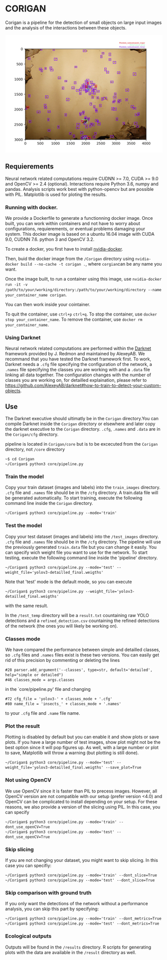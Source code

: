 # CORIGAN

Corigan is a pipeline for the detection of small objects on large input images and the analysis of the interactions between these objects.

![alt text](https://github.com/PTresson/Corigan/blob/master/test_temp/plot/Perico_13_11_2018_00051_plot.jpg)

## Requierements

Neural network related computations require CUDNN >= 7.0, CUDA >= 9.0 and OpenCV >= 2.4 (optional). Interactions require Python 3.6, numpy and pandas. Analysis scripts work best with python-opencv but are possible with PIL. Matplotlib is used for ploting the results.

### Running with docker.

We provide a Dockerfile to generate a functionning docker image. Once built, you can work within containers and not have to worry about configurations, requierements, or eventual problems damaging your system. This docker image is based on a ubuntu 16.04 image with CUDA 9.0, CUDNN 7.6. python 3 and OpenCV 3.2.

To create a docker, you first have to install [nvidia-docker](https://github.com/NVIDIA/nvidia-docker).

Then, buid the docker image from the `/Corigan` directory using `nvidia-docker build --no-cache -t corigan .`, where `corgian`can be any name you want.

Once the image built, to run a container using this image, use `nvidia-docker run -it -v /path/to/your/working/directory:/path/to/your/working/directory --name your_container_name corigan`.

You can then work inside your cointainer.

To quit the container, use `ctrl+p` `ctrl+q`. To stop the container, use `docker stop your_container_name`. To remove the container, use `docker rm your_container_name`.

### Using Darknet

Neural network related computations are performed within the [Darknet](https://github.com/AlexeyAB/darknet) framework provided by J. Redmon and maintained by AlexeyAB. We recommand that you have tested the Darknet framework first.
To work, Darknet needs a `.cfg` file specifying the configuration of the network, a `.names` file specifying the classes you are working with and a `.data` file linking all data together. 
The configuration changes with the number of classes you are working on, for detailled explaination, please refer to https://github.com/AlexeyAB/darknet#how-to-train-to-detect-your-custom-objects. 

## Use

The Darknet executive should ultimatly be in the `Corigan` directory.You can compile Darknet inside the `Corigan` directory or elsewhere and later copy the darknet executive to the `Corigan` directory.
`.cfg`, `.names` and `.data` are in the `Corigan/cfg` directory.


pipeline is located in `Corigan/core` but is to be excecuted from the `Corigan` directory, not `/core` directory

```
~$ cd Corigan
~/Corigan$ python3 core/pipeline.py
```

### Train the model

Copy your train dataset (images and labels) into the `train_images` directory.
`.cfg` file and `.names` file should be in the `/cfg` directory. A train.data file will be generated automatically.
To start training, execute the following command line inside the `Corigan` directory.

```
~/Corigan$ python3 core/pipeline.py --mode='train'
 ```

### Test the model

Copy your test dataset (images and labels) into the `/test_images` directory.
`.cfg` file and `.names` file should be in the `/cfg` directory. The pipeline will use the previously generated `train.data` file but you can change it easily.
You can specify wich weight file you want to use for the network.
To start testing, execute the following command line inside the 'pipeline' directory.

```
~/Corigan$ python3 core/pipeline.py --mode='test' --weight_file='yolov3-detailled_final.weigths'
```

Note that 'test' mode is the default mode, so you can execute

```
~/Corigan$ python3 core/pipeline.py --weight_file='yolov3-detailled_final.weigths'
```

with the same result.

In the `/test_temp` directory will be a `result.txt` countaining raw YOLO detections and a `refined_detection.csv` countaining the refined detections of the network (the ones you will likely be working on).

### Classes mode

We have compared the performance between simple and detailled classes, so `.cfg` files and `.names` files exist is these two versions. You can easily get rid of this precision by commenting or deleting the lines 

```
#28 parser.add_argument('--classes', type=str, default='detailed', help="simple or detailed")
#46 classes_mode = args.classes
```
in the `core/pipeline.py' file
and changing

```
#72 cfg_file = 'yolov3-' + classes_mode + '.cfg'
#80 name_file = 'insects_' + classes_mode + '.names'
```

to your `.cfg` file and `.name` file name. 



### Plot the result

Plotting is disabled by default but you can enable it and show plots or save plots. If you have a large number of test images, show plot might not be the best option since it will pop figures up. As well, with a large number or plot to save, Matplotlib will throw a warning (but plotting is still done).

```
~/Corigan$ python3 core/pipeline.py --mode='test' --weight_file='yolov3-detailled_final.weigths' --save_plot=True
```

### Not using OpenCV

We use OpenCV since it is faster than PIL to precess images. However, all OpenCV version are not compatible with our setup (prefer version <4.0) and OpenCV can be complicated to install depending on your setup. For these reasons, we also provide a version of the slicing using PIL. In this case, you can specify

```
~/Corigan$ python3 core/pipeline.py --mode='train' --dont_use_openCV=True
~/Corigan$ python3 core/pipeline.py --mode='test' --dont_use_openCV=True
```

### Skip slicing

If you are not changing your dataset, you might want to skip slicing. In this case you can specifiy:

```
~/Corigan$ python3 core/pipeline.py --mode='train' --dont_slice=True
~/Corigan$ python3 core/pipeline.py --mode='test' --dont_slice=True
```

### Skip comparison with ground truth

If you only want the detections of the network without a performance analysis, you can skip this part by specifying:

```
~/Corigan$ python3 core/pipeline.py --mode='train' --dont_metrics=True
~/Corigan$ python3 core/pipeline.py --mode='test' --dont_metrics=True
```

### Ecological outputs

Outputs will be found in the `/results` directory.
R scripts for generating plots with the data are available in the `/result` directory as well.

